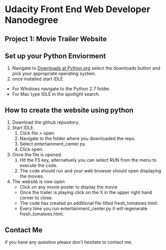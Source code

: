 # Udacity Front End Web Developer Nanodegree
## Project 1: Movie Trailer Website

## Set up your Python Enviorment

1. Navigate to [Downloads at Python.org](https://www.python.org/downloads/) select the downloads button and pick your appropriate operating system.
2. once installed start IDLE
  - For WIndows navigate to the Python 2.7 folder.
  - For Mac type IDLE in the spotlight search.

## How to create the website using python

1. Download the github repository.
2. Start IDLE.
	1. Click file > open.
	2. Navigate to the folder where you downloaded the repo.
	3. Select entertainment_center.py.
	4. Click open.
3. Once the file is opened.
	1. Hit the F5 key, alternatively you can select RUN from the menu to execute the code.
	2. The code should run and your web browser should open displaying the movies.
4. The website is now open
	- Click on any movie poster to display the movie
	- Once the trailer is playing click on the X in the upper right hand corner to close.
	- The code has created an additional file titled fresh_tomatoes.html.
	- Every time you run entertainment_center.py it will regenerate fresh_tomatoes.html.

## Contact Me

if you have any quesiton please don't hesitate to contact me.


